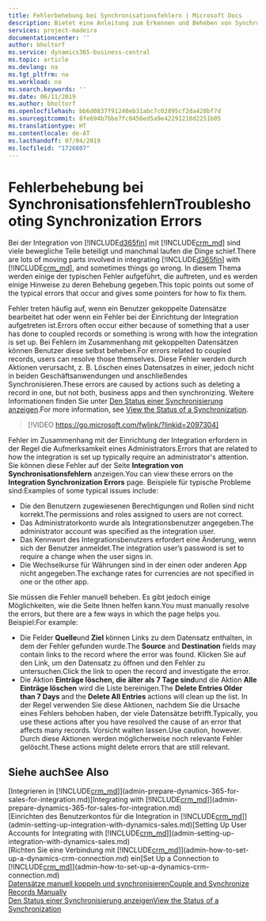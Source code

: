 ```yaml
---
title: Fehlerbehebung bei Synchronisationsfehlern | Microsoft Docs
description: Bietet eine Anleitung zum Erkennen und Beheben von Synchronisationsfehlern.
services: project-madeira
documentationcenter: ''
author: bholtorf
ms.service: dynamics365-business-central
ms.topic: article
ms.devlang: na
ms.tgt_pltfrm: na
ms.workload: na
ms.search.keywords: ''
ms.date: 06/11/2019
ms.author: bholtorf
ms.openlocfilehash: bb6d0837f91240eb31abc7c02895cf2da420bf7d
ms.sourcegitcommit: 8fe694b7bbe7fc0456ed5a9e42291218d2251b05
ms.translationtype: HT
ms.contentlocale: de-AT
ms.lasthandoff: 07/04/2019
ms.locfileid: "1726807"
---
```

# <a name="troubleshooting-synchronization-errors"></a><span data-ttu-id="07d19-103">Fehlerbehebung bei Synchronisationsfehlern</span><span class="sxs-lookup"><span data-stu-id="07d19-103">Troubleshooting Synchronization Errors</span></span>
<span data-ttu-id="07d19-104">Bei der Integration von [!INCLUDE[d365fin](includes/d365fin_md.md)] mit [!INCLUDE[crm_md](includes/crm_md.md)] sind viele bewegliche Teile beteiligt und manchmal laufen die Dinge schief.</span><span class="sxs-lookup"><span data-stu-id="07d19-104">There are lots of moving parts involved in integrating [!INCLUDE[d365fin](includes/d365fin_md.md)] with [!INCLUDE[crm_md](includes/crm_md.md)], and sometimes things go wrong.</span></span> <span data-ttu-id="07d19-105">In diesem Thema werden einige der typischen Fehler aufgeführt, die auftreten, und es werden einige Hinweise zu deren Behebung gegeben.</span><span class="sxs-lookup"><span data-stu-id="07d19-105">This topic points out some of the typical errors that occur and gives some pointers for how to fix them.</span></span>

<span data-ttu-id="07d19-106">Fehler treten häufig auf, wenn ein Benutzer gekoppelte Datensätze bearbeitet hat oder wenn ein Fehler bei der Einrichtung der Integration aufgetreten ist.</span><span class="sxs-lookup"><span data-stu-id="07d19-106">Errors often occur either because of something that a user has done to coupled records or something is wrong with how the integration is set up.</span></span> <span data-ttu-id="07d19-107">Bei Fehlern im Zusammenhang mit gekoppelten Datensätzen können Benutzer diese selbst beheben.</span><span class="sxs-lookup"><span data-stu-id="07d19-107">For errors related to coupled records, users can resolve those themselves.</span></span> <span data-ttu-id="07d19-108">Diese Fehler werden durch Aktionen verursacht, z. B. Löschen eines Datensatzes in einer, jedoch nicht in beiden Geschäftsanwendungen und anschließendes Synchronisieren.</span><span class="sxs-lookup"><span data-stu-id="07d19-108">These errors are caused by actions such as deleting a record in one, but not both, business apps and then synchronizing.</span></span> <span data-ttu-id="07d19-109">Weitere Informationen finden Sie unter [Den Status einer Synchronisierung anzeigen](admin-how-to-view-synchronization-status.md).</span><span class="sxs-lookup"><span data-stu-id="07d19-109">For more information, see [View the Status of a Synchronization](admin-how-to-view-synchronization-status.md).</span></span>

> [!VIDEO https://go.microsoft.com/fwlink/?linkid=2097304]

<span data-ttu-id="07d19-110">Fehler im Zusammenhang mit der Einrichtung der Integration erfordern in der Regel die Aufmerksamkeit eines Administrators.</span><span class="sxs-lookup"><span data-stu-id="07d19-110">Errors that are related to how the integration is set up typically require an administrator's attention.</span></span> <span data-ttu-id="07d19-111">Sie können diese Fehler auf der Seite **Integration von Synchronisationsfehlern** anzeigen.</span><span class="sxs-lookup"><span data-stu-id="07d19-111">You can view these errors on the **Integration Synchronization Errors** page.</span></span> <span data-ttu-id="07d19-112">Beispiele für typische Probleme sind:</span><span class="sxs-lookup"><span data-stu-id="07d19-112">Examples of some typical issues include:</span></span>  
  
* <span data-ttu-id="07d19-113">Die den Benutzern zugewiesenen Berechtigungen und Rollen sind nicht korrekt.</span><span class="sxs-lookup"><span data-stu-id="07d19-113">The permissions and roles assigned to users are not correct.</span></span>  
* <span data-ttu-id="07d19-114">Das Administratorkonto wurde als Integrationsbenutzer angegeben.</span><span class="sxs-lookup"><span data-stu-id="07d19-114">The administrator account was specified as the integration user.</span></span>  
* <span data-ttu-id="07d19-115">Das Kennwort des Integrationsbenutzers erfordert eine Änderung, wenn sich der Benutzer anmeldet.</span><span class="sxs-lookup"><span data-stu-id="07d19-115">The integration user’s password is set to require a change when the user signs in.</span></span>  
* <span data-ttu-id="07d19-116">Die Wechselkurse für Währungen sind in der einen oder anderen App nicht angegeben.</span><span class="sxs-lookup"><span data-stu-id="07d19-116">The exchange rates for currencies are not specified in one or the other app.</span></span>  
  
<span data-ttu-id="07d19-117">Sie müssen die Fehler manuell beheben. Es gibt jedoch einige Möglichkeiten, wie die Seite Ihnen helfen kann.</span><span class="sxs-lookup"><span data-stu-id="07d19-117">You must manually resolve the errors, but there are a few ways in which the page helps you.</span></span> <span data-ttu-id="07d19-118">Beispiel:</span><span class="sxs-lookup"><span data-stu-id="07d19-118">For example:</span></span>  

* <span data-ttu-id="07d19-119">Die Felder **Quelle**und **Ziel** können Links zu dem Datensatz enthalten, in dem der Fehler gefunden wurde.</span><span class="sxs-lookup"><span data-stu-id="07d19-119">The **Source** and **Destination** fields may contain links to the record where the error was found.</span></span> <span data-ttu-id="07d19-120">Klicken Sie auf den Link, um den Datensatz zu öffnen und den Fehler zu untersuchen.</span><span class="sxs-lookup"><span data-stu-id="07d19-120">Click the link to open the record and investigate the error.</span></span>  
* <span data-ttu-id="07d19-121">Die Aktion **Einträge löschen, die älter als 7 Tage sind**und die Aktion **Alle Einträge löschen** wird die Liste bereinigen.</span><span class="sxs-lookup"><span data-stu-id="07d19-121">The **Delete Entries Older than 7 Days** and the **Delete All Entries** actions will clean up the list.</span></span> <span data-ttu-id="07d19-122">In der Regel verwenden Sie diese Aktionen, nachdem Sie die Ursache eines Fehlers behoben haben, der viele Datensätze betrifft.</span><span class="sxs-lookup"><span data-stu-id="07d19-122">Typically, you use these actions after you have resolved the cause of an error that affects many records.</span></span> <span data-ttu-id="07d19-123">Vorsicht walten lassen.</span><span class="sxs-lookup"><span data-stu-id="07d19-123">Use caution, however.</span></span> <span data-ttu-id="07d19-124">Durch diese Aktionen werden möglicherweise noch relevante Fehler gelöscht.</span><span class="sxs-lookup"><span data-stu-id="07d19-124">These actions might delete errors that are still relevant.</span></span>

## <a name="see-also"></a><span data-ttu-id="07d19-125">Siehe auch</span><span class="sxs-lookup"><span data-stu-id="07d19-125">See Also</span></span>
<span data-ttu-id="07d19-126">[Integrieren in [!INCLUDE[crm_md](includes/crm_md.md)]](admin-prepare-dynamics-365-for-sales-for-integration.md)</span><span class="sxs-lookup"><span data-stu-id="07d19-126">[Integrating with [!INCLUDE[crm_md](includes/crm_md.md)]](admin-prepare-dynamics-365-for-sales-for-integration.md)</span></span>  
<span data-ttu-id="07d19-127">[Einrichten des Benutzerkontos für die Integration in [!INCLUDE[crm_md](includes/crm_md.md)]](admin-setting-up-integration-with-dynamics-sales.md)</span><span class="sxs-lookup"><span data-stu-id="07d19-127">[Setting Up User Accounts for Integrating with [!INCLUDE[crm_md](includes/crm_md.md)]](admin-setting-up-integration-with-dynamics-sales.md)</span></span>  
<span data-ttu-id="07d19-128">[Richten Sie eine Verbindung mit [!INCLUDE[crm_md](includes/crm_md.md)]](admin-how-to-set-up-a-dynamics-crm-connection.md) ein</span><span class="sxs-lookup"><span data-stu-id="07d19-128">[Set Up a Connection to [!INCLUDE[crm_md](includes/crm_md.md)]](admin-how-to-set-up-a-dynamics-crm-connection.md)</span></span>  
[<span data-ttu-id="07d19-129">Datensätze manuell koppeln und synchronisieren</span><span class="sxs-lookup"><span data-stu-id="07d19-129">Couple and Synchronize Records Manually</span></span>](admin-how-to-couple-and-synchronize-records-manually.md)  
[<span data-ttu-id="07d19-130">Den Status einer Synchronisierung anzeigen</span><span class="sxs-lookup"><span data-stu-id="07d19-130">View the Status of a Synchronization</span></span>](admin-how-to-view-synchronization-status.md)  